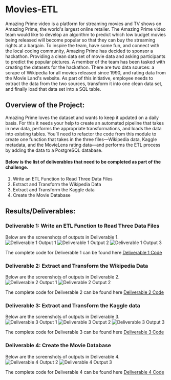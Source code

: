 # Movies-ETL
Amazing Prime video is a platform for streaming movies and TV shows on Amazing Prime, the world's largest online retailer. The Amazing Prime video team would like to develop an algorithm to predict which low budget movies being released will become popular so that they can buy the streaming rights at a bargain. To inspire the team, have some fun, and connect with the local coding community, Amazing Prime has decided to sponsor a hackathon. Providing a clean data set of movie data and asking participants to predict the popular pictures. A member of the team has been tasked with creating the datasets for the hackathon. There are two data sources: a scrape of Wikipedia for all movies released since 1990, and rating data from the Movie Land's website. As part of this initiative, employee needs to extract the data from the two sources, transform it into one clean data set, and finally load that data set into a SQL table. 

## Overview of the Project:
Amazing Prime loves the dataset and wants to keep it updated on a daily basis.  For this it needs your help to create an automated pipeline that takes in new data, performs the appropriate transformations, and loads the data into existing tables. You’ll need to refactor the code from this module to create one function that takes in the three files—Wikipedia data, Kaggle metadata, and the MovieLens rating data—and performs the ETL process by adding the data to a PostgreSQL database. 

#### Below is the list of deliverables that need to be completed as part of the challenge.
1. Write an ETL Function to Read Three Data Files
2. Extract and Transform the Wikipedia Data
3. Extract and Transform the Kaggle data
4. Create the Movie Database

## Results/Deliverables:
### Deliverable 1: Write an ETL Function to Read Three Data Files
Below are the screenshots of outputs in Deliverable 1.
![Deliverable 1 Output 1](https://github.com/Bhargavi-ng/Movies-ETL/blob/main/Resources/Deliverable1_Output1.PNG)
![Deliverable 1 Output 2](https://github.com/Bhargavi-ng/Movies-ETL/blob/main/Resources/Deliverable1_Output2.PNG)
![Deliverable 1 Output 3](https://github.com/Bhargavi-ng/Movies-ETL/blob/main/Resources/Deliverable1_Output3.PNG)

The complete code for Deliverable 1 can be found here [Deliverable 1 Code](https://github.com/Bhargavi-ng/Movies-ETL/blob/main/ETL_function_test.ipynb)

### Deliverable 2: Extract and Transform the Wikipedia Data
Below are the screenshots of outputs in Deliverable 2.
![Deliverable 2 Output 1](https://github.com/Bhargavi-ng/Movies-ETL/blob/main/Resources/Deliverable2_Output1.PNG)
![Deliverable 2 Output 2](https://github.com/Bhargavi-ng/Movies-ETL/blob/main/Resources/Deliverable2_Output2.PNG)

The complete code for Deliverable 2 can be found here [Deliverable 2 Code](https://github.com/Bhargavi-ng/Movies-ETL/blob/main/ETL_clean_wiki_movies.ipynb)

### Deliverable 3: Extract and Transform the Kaggle data
Below are the screenshots of outputs in Deliverable 3.
![Deliverable 3 Output 1](https://github.com/Bhargavi-ng/Movies-ETL/blob/main/Resources/Deliverable3_Output1.PNG)
![Deliverable 3 Output 2](https://github.com/Bhargavi-ng/Movies-ETL/blob/main/Resources/Deliverable3_Output2.PNG)
![Deliverable 3 Output 3](https://github.com/Bhargavi-ng/Movies-ETL/blob/main/Resources/Deliverable3_Output3.PNG)

The complete code for Deliverable 3 can be found here [Deliverable 3 Code](https://github.com/Bhargavi-ng/Movies-ETL/blob/main/ETL_clean_kaggle_data.ipynb)

### Deliverable 4: Create the Movie Database
Below are the screenshots of outputs in Deliverable 4.
![Deliverable 4 Output 2](https://github.com/Bhargavi-ng/Movies-ETL/blob/main/Resources/movies_query.PNG)
![Deliverable 4 Output 3](https://github.com/Bhargavi-ng/Movies-ETL/blob/main/Resources/ratings_query.PNG)

The complete code for Deliverable 4 can be found here [Deliverable 4 Code](https://github.com/Bhargavi-ng/Movies-ETL/blob/main/ETL_create_database.ipynb)
